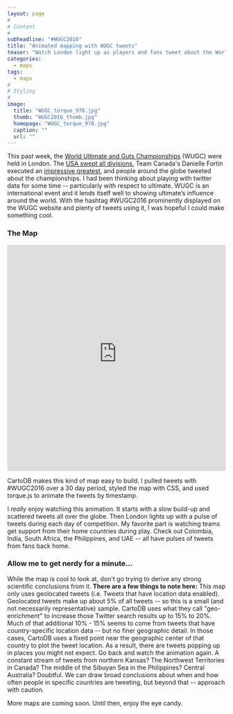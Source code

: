 ```yaml
---
layout: page
#
# Content
#
subheadline: "#WUGC2016"
title: "Animated mapping with WUGC tweets"
teaser: "Watch London light up as players and fans tweet about the World Ultimate & Guts Championships"
categories:
  - maps
tags:
  - maps
#
# Styling
#
image:
  title: "WUGC_torque_970.jpg"
  thumb: "WUGC2016_thumb.jpg"
  homepage: "WUGC_torque_970.jpg"
  caption: ""
  url: ""
---
```




 [1]: #
 [2]: #
 [3]: #
 [4]: #
 [5]: #
 [6]: #
 [7]: #
 [8]: #
 [9]: #
 [10]: #

This past week, the [World Ultimate and Guts Championships](http://wugc2016.com/) (WUGC) were held in London. The [USA swept all divisions](http://ultiworld.com/2016/06/25/usa-sweep/), Team Canada's Danielle Fortin executed an [impressive greatest](https://www.facebook.com/UltimateCanada/videos/1286956634647900/), and people around the globe tweeted about the championships. I had been thinking about playing with twitter data for some time -- particularly with respect to ultimate. WUGC is an international event and it lends itself well to showing ultimate’s influence around the world. With the hashtag #WUGC2016 prominently displayed on the WUGC website and plenty of tweets using it, I was hopeful I could make something cool.

### The Map
<iframe width="100%" height="520" frameborder="0" src="https://raw.githubusercontent.com/wontgruber/USAUltimateMaps/master/WUGCtorque.html" allowfullscreen webkitallowfullscreen mozallowfullscreen oallowfullscreen msallowfullscreen></iframe>

CartoDB makes this kind of map easy to build. I pulled tweets with #WUGC2016 over a 30 day period, styled the map with CSS, and used torque.js to animate the tweets by timestamp.

I *really* enjoy watching this animation. It starts with a slow build-up and scattered tweets all over the globe. Then London lights up with a pulse of tweets during each day of competition. My favorite part is watching teams get support from their home countries during play. Check out Colombia, India, South Africa, the Philippines, and UAE -- all have pulses of tweets from fans back home.  

### Allow me to get nerdy for a minute... 
While the map is cool to look at, don't go trying to derive any strong scientific conclusions from it. **There are a few things to note here:** This map only uses geolocated tweets (i.e. Tweets that have location data enabled). Geolocated tweets make up about 5% of all tweets -- so this is a small (and not necessarily representative) sample. CartoDB uses what they call "geo-enrichment" to increase those Twitter search results up to 15% to 20%. Much of that additional 10% - 15% seems to come from tweets that have country-specific location data -- but no finer geographic detail. In those cases, CartoDB uses a fixed point near the geographic center of that country to plot the tweet location. As a result, there are tweets popping up in places you might not expect. Go back and watch the animation again. A constant stream of tweets from northern Kansas? The Northwest Territories in Canada? The middle of the Sibuyan Sea in the Philippines? Central Australia? Doubtful. We can draw broad conclusions about when and how often people in specific countries are tweeting, but beyond that -- approach with caution.    

More maps are coming soon. Until then, enjoy the eye candy. 
